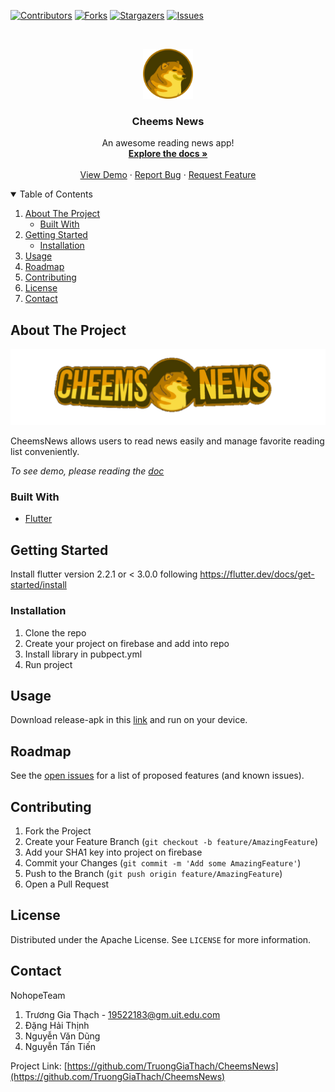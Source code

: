 

[![Contributors][contributors-shield]][contributors-url]
[![Forks][forks-shield]][forks-url]
[![Stargazers][stars-shield]][stars-url]
[![Issues][issues-shield]][issues-url]



<!-- PROJECT LOGO -->
<br />
<p align="center">
  <a href="https://github.com/TruongGiaThach/CheemsNews">
    <img src="Cheems/flutter_application_1/assets/images/CheemsIcons.png" alt="Logo" width="80" height="80">
  </a>

  <h3 align="center">Cheems News</h3>

  <p align="center">
    An awesome reading news app!
    <br />
    <a href="https://1drv.ms/w/s!AsSwGcMxjRDBhmfnHX9k_clhd7Yc?e=NX9oC2m"><strong>Explore the docs »</strong></a>   <!--Link toi bao cao -->
    <br />
    <br />
    <a href="/Cheems/flutter_application_1/README.md">View Demo</a>
    ·
    <a href="https://github.com/TruongGiaThach/CheemsNews/issues">Report Bug</a>
    ·
    <a href="https://github.com/TruongGiaThach/CheemsNews/issues">Request Feature</a>
  </p>
</p>



<!-- TABLE OF CONTENTS -->
<details open="open">
  <summary>Table of Contents</summary>
  <ol>
    <li>
      <a href="#about-the-project">About The Project</a>
      <ul>
        <li><a href="#built-with">Built With</a></li>
      </ul>
    </li>
    <li>
      <a href="#getting-started">Getting Started</a>
      <ul>
        <li><a href="#installation">Installation</a></li>
      </ul>
    </li>
    <li><a href="#usage">Usage</a></li>
    <li><a href="#roadmap">Roadmap</a></li>
    <li><a href="#contributing">Contributing</a></li>
    <li><a href="#license">License</a></li>
    <li><a href="#contact">Contact</a></li>
  </ol>
</details>



<!-- ABOUT THE PROJECT -->
## About The Project

![Product Name Screen Shot][product-screenshot]

<!-- write something here -->
CheemsNews allows users to read news easily and manage favorite reading list conveniently.

_To see demo, please reading the [doc](/Cheems/flutter_application_1/README.md)_

### Built With

* [Flutter](https://github.com/flutter/flutter)


<!-- GETTING STARTED -->
## Getting Started

Install flutter version 2.2.1 or < 3.0.0 following https://flutter.dev/docs/get-started/install


### Installation

1. Clone the repo
2. Create your project on firebase and add into repo
3. Install library in pubpect.yml
4. Run project


<!-- USAGE EXAMPLES -->
## Usage

Download release-apk in this [link](https://drive.google.com/file/d/1ICJtjlmxsTxrPSLM318h2xmLcs2evlQE/view?usp=sharing) and run on your device.


<!-- ROADMAP -->
## Roadmap

See the [open issues](https://github.com/TruongGiaThach/CheemsNews/issues) for a list of proposed features (and known issues).



<!-- CONTRIBUTING -->
## Contributing


1. Fork the Project
2. Create your Feature Branch (`git checkout -b feature/AmazingFeature`)
3. Add your SHA1 key into project on firebase
4. Commit your Changes (`git commit -m 'Add some AmazingFeature'`)
5. Push to the Branch (`git push origin feature/AmazingFeature`)
6. Open a Pull Request



<!-- LICENSE -->
## License

Distributed under the Apache License. See `LICENSE` for more information.



<!-- CONTACT -->
## Contact

NohopeTeam 
  1. Trương Gia Thạch - 19522183@gm.uit.edu.com
  2. Đặng Hải Thịnh
  3. Nguyễn Văn Dũng
  4. Nguyễn Tấn Tiến  

Project Link: [https://github.com/TruongGiaThach/CheemsNews](https://github.com/TruongGiaThach/CheemsNews)







<!-- MARKDOWN LINKS & IMAGES -->
<!-- https://www.markdownguide.org/basic-syntax/#reference-style-links -->
[contributors-shield]: https://img.shields.io/github/contributors/TruongGiaThach/CheemsNews.svg?style=for-the-badge
[contributors-url]: https://github.com/TruongGiaThach/CheemsNews/graphs/contributors
[forks-shield]: https://img.shields.io/github/forks/TruongGiaThach/CheemsNews.svg?style=for-the-badge
[forks-url]: https://github.com/TruongGiaThach/CheemsNews/network/members
[stars-shield]: https://img.shields.io/github/stars/TruongGiaThach/CheemsNews.svg?style=for-the-badge
[stars-url]: https://github.com/TruongGiaThach/CheemsNewse/stargazers
[issues-shield]: https://img.shields.io/github/issues/TruongGiaThach/CheemsNews.svg?style=for-the-badge
[issues-url]: https://github.com/TruongGiaThach/CheemsNews/issues
[license-shield]: https://img.shields.io/github/license/TruongGiaThach/CheemsNews.svg?style=for-the-badge
[license-url]: https://github.com/TruongGiaThach/CheemsNews/blob/master/LICENSE.txt
[linkedin-shield]: https://img.shields.io/badge/-LinkedIn-black.svg?style=for-the-badge&logo=linkedin&colorB=555
[linkedin-url]: https://linkedin.com/in/othneildrew
[product-screenshot]: /Cheems/flutter_application_1/screenshot/CheemsNews.png
